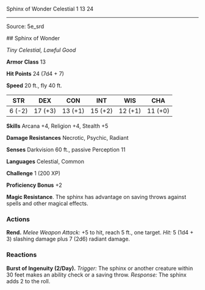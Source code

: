 <MonsterName/>Sphinx of Wonder</MonsterName>
<CreatureType/>Celestial</CreatureType>
<CR/>1</CR>
<AC/>13</AC>
<HP/>24</HP>


---

Source: 5e_srd

<statblock>
## Sphinx of Wonder

_Tiny Celestial, Lawful Good_

**Armor Class** 13

**Hit Points** 24 (7d4 + 7)

**Speed** 20 ft., fly 40 ft.

|  STR   |   DEX   |   CON   |   INT   |   WIS   |   CHA   |
| :----: | :-----: | :-----: | :-----: | :-----: | :-----: |
| 6 (-2) | 17 (+3) | 13 (+1) | 15 (+2) | 12 (+1) | 11 (+0) |

**Skills** Arcana +4, Religion +4, Stealth +5

**Damage Resistances** Necrotic, Psychic, Radiant

**Senses** Darkvision 60 ft., passive Perception 11

**Languages** Celestial, Common

**Challenge** 1 (200 XP)

**Proficiency Bonus** +2

**Magic Resistance**. The sphinx has advantage on saving throws against spells and other magical effects.

### Actions

**Rend.** _Melee Weapon Attack:_ +5 to hit, reach 5 ft., one target.
_Hit:_ 5 (1d4 + 3) slashing damage plus 7 (2d6) radiant damage.

### Reactions

**Burst of Ingenuity (2/Day).** _Trigger:_ The sphinx or another creature within 30 feet makes an ability check or a saving throw.
_Response:_ The sphinx adds 2 to the roll.
</statblock>


